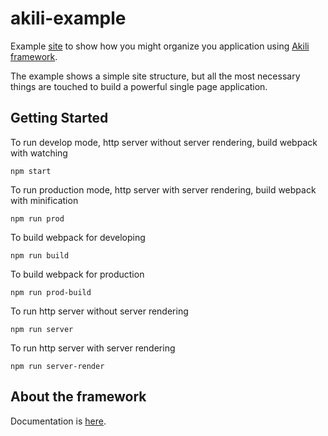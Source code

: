 # akili-example
Example [site](https://badge.fury.io/js/akili-tabs.svg) to show how you might organize you application using [Akili framework](https://github.com/ortexx/akili).


The example shows a simple site structure, but all the most necessary things are touched to build a powerful single page application. 

## Getting Started

To run develop mode, http server without server rendering, build webpack with watching

``` npm start ```

To run production mode, http server with server rendering, build webpack with minification

``` npm run prod ```

To build webpack for developing

``` npm run build ```

To build webpack for production

``` npm run prod-build ```

To run http server without server rendering

``` npm run server ```

To run http server with server rendering

``` npm run server-render ```

## About the framework
Documentation is [here](https://akilijs.com/docs/getting-started).

 